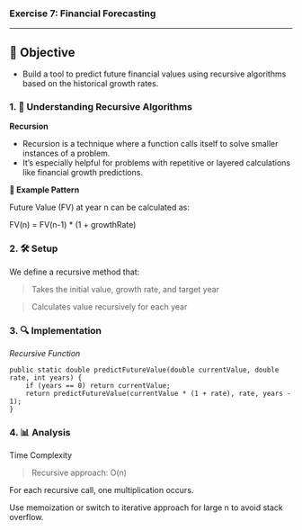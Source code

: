 ### Exercise 7: Financial Forecasting
---
## 🧠 Objective
- Build a tool to predict future financial values using recursive algorithms based on the historical growth rates.

### 1. 🔁 Understanding Recursive Algorithms
__Recursion__

- Recursion is a technique where a function calls itself to solve smaller instances of a problem.
- It’s especially helpful for problems with repetitive or layered calculations like financial growth predictions.

__🔁 Example Pattern__

Future Value (FV) at year n can be calculated as:

FV(n) = FV(n-1) * (1 + growthRate)
	
### 2. 🛠️ Setup

We define a recursive method that:

> Takes the initial value, growth rate, and target year

> Calculates value recursively for each year

### 3. 🔍 Implementation
_Recursive Function_

``` 
public static double predictFutureValue(double currentValue, double rate, int years) {
    if (years == 0) return currentValue;
    return predictFutureValue(currentValue * (1 + rate), rate, years - 1);
}

```

### 4. 📊 Analysis

Time Complexity

> Recursive approach: O(n) 

For each recursive call, one multiplication occurs. 

Use memoization or switch to iterative approach for large n to avoid stack overflow.
